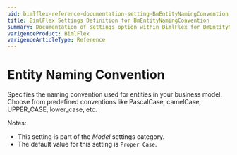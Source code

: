 ```yaml
---
uid: bimlflex-reference-documentation-setting-BmEntityNamingConvention
title: BimlFlex Settings Definition for BmEntityNamingConvention
summary: Documentation of settings option within BimlFlex for BmEntityNamingConvention
varigenceProduct: BimlFlex
varigenceArticleType: Reference
---
```


# Entity Naming Convention

Specifies the naming convention used for entities in your business model. Choose from predefined conventions like PascalCase, camelCase, UPPER_CASE, lower_case, etc.

Notes:

* This setting is part of the *Model* settings category.
* The default value for this setting is `Proper Case`.
